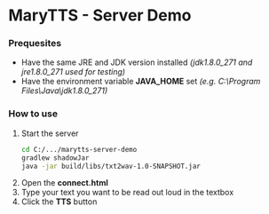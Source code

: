 # MaryTTS - Server Demo
### Prequesites

  - Have the same JRE and JDK version installed *(jdk1.8.0_271 and jre1.8.0_271 used for testing)*
  - Have the environment variable **JAVA_HOME** set *(e.g. C:\Program Files\Java\jdk1.8.0_271)*

### How to use
1. Start the server
    ```sh
    cd C:/.../marytts-server-demo
    gradlew shadowJar
    java -jar build/libs/txt2wav-1.0-SNAPSHOT.jar
    ```
2. Open the **connect.html**
3. Type your text you want to be read out loud in the textbox
4. Click the **TTS** button